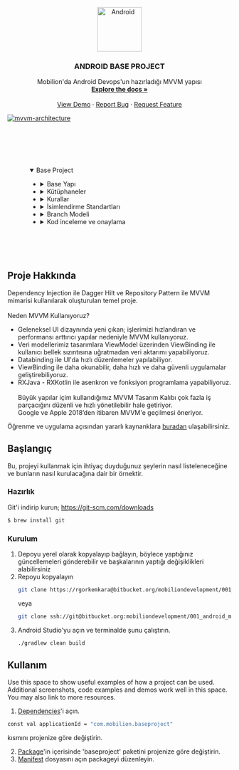 <!--
*** Bu dökümantasyon MOBILION için hazırlanmıştır.
*** doc version: 1.0.0
*** author @gorkem.kara @bugra.yetkin
*** Android DevOps Team
-->

<p align="center">
  <a href="https://github.com/othneildrew/Best-README-Template">
    <center><img src="https://upload.wikimedia.org/wikipedia/commons/thumb/8/82/Android_logo_2019.svg/1374px-Android_logo_2019.svg.png" width="100" height="100" alt="Android" align="center" style="display: block;margin: 0 auto;"></center>
  </a>
  <h3 align="center">ANDROID BASE PROJECT</h3>
  <p align="center">
    Mobilion'da Android Devops'un hazırladığı MVVM yapısı
    <br />
    <a href="https://github.com/othneildrew/Best-README-Template"><strong>Explore the docs »</strong></a>
    <br />
    <br />
    <a href="https://github.com/othneildrew/Best-README-Template">View Demo</a>
    ·
    <a href="https://github.com/othneildrew/Best-README-Template/issues">Report Bug</a>
    ·
    <a href="https://github.com/othneildrew/Best-README-Template/issues">Request Feature</a>
  </p>
  <a href="https://github.com/othneildrew/Best-README-Template">
    <img src="https://developer.android.com/topic/libraries/architecture/images/final-architecture.png" alt="mvvm-architecture" >
  </a>
</p>



<details open="close" style="margin-left:50px;margin-top:100px;margin-bottom:100px">
  <summary>Base Project</summary>
  <ul>
  <li>
      <details>
  <summary>Base Yapı</summary>
  <ul>
    <li>
      <a href="#android-manifest">AndroidManifest</a>
    </li>
    <li>
      <a href="#package">Package</a>
        <details>
        <summary>base</summary>
      <ul>
                <li>
                <a href="#adapter">Adapter</a>
                    <ul>
                        <li><a href="#base-diff-util">BaseDiffUtil</a></li>
                        <li><a href="#base-recycler-view-adapter">BaseRecyclerViewAdapter</a></li>
                        <li><a href="#base-recycler-view-filter-adapter">BaseRecyclerViewFilterAdapter</a></li>
                        <li><a href="#base-spinner-adapter">BaseSpinnerAdapter</a></li>
                        <li><a href="#base-view-binding-recyclerview-adapter">BaseViewBindingRecyclerViewAdapter</a></li>
                        <li><a href="#base-view-binding-recyclerview-filter-adapter">BaseViewBindingRecyclerViewFilterAdapter</a></li>
                        <li><a href="#base-view-binding-recyclerview-input-adapter">BaseViewBindingRecyclerViewInputAdapter</a></li>
                    </ul>
                </li>
                <li>
                <a href="#alarm">Alarm</a>
                    <ul>
                        <li><a href="#alarm-manager-management">AlarmManagerManagement</a></li>
                        <li><a href="#base-alarm-receiver">BaseAlarmReceiver</a></li>
                    </ul>
                </li>
                <li>
                <a href="#base-binding">Binding</a>
                    <ul>
                        <li><a href="#base-adapter-bindings">AdapterBindings</a></li>
                        <li><a href="#base-view-bindings">ViewBindings</a></li>
                    </ul>
                </li>
                <li>
                <a href="#dialog">Dialog</a>
                    <ul>
                        <li><a href="#base-binding-dialog">BaseBindingDialog</a></li>
                        <li><a href="#base-botttom-sheet-dialog">BaseBottomSheetDialog</a></li>
                        <li><a href="#base-dialog">BaseDialog</a></li>
                        <li><a href="#binding-popup-window">BindingPopupWindow</a></li>
                    </ul>
                </li>
                <li><a href="#base-activity">BaseActivity</a></li>
                <li><a href="#base-application">BaseApplication</a></li>
                <li><a href="#base-filter">BaseFilter</a></li>
                <li><a href="#base-fragment">BaseFragment</a></li>
                <li><a href="#base-model">BaseModel</a></li>
                <li><a href="#base-view-model">BaseViewModel</a></li>
                <li><a href="#live-coroutines-view-model">LiveCoroutinesViewModel</a></li>
            </ul>
        </details>
        <details>
        <summary>data</summary>
            <ul>
                <li><a href="#data-model">Model</a></li>
                <li><a href="#data-repository">Repository</a></li>
                <li><a href="#data-source">Source</a></li>
            </ul>
        </details>
        <details>
        <summary>network</summary>
            <ul>
                <li><a href="#network-module">NetworkModule</a></li>
            </ul>
        </details>
       <details>
        <summary>ui</summary>
            <ul>
                <li><a href="#ui-ui">UI</a></li>
            </ul>
        </details>
        <details>
        <summary>utils</summary>
            <ul>
                <details>
                <summary>connectivity</summary>
                    <ul>
                        <li><a href="#utils-connectivity">Connectivity</a></li>
                    </ul>
                </details>
                <details>
                <summary>extension</summary>
                    <ul>
                        <li><a href="#extension-activity-extension">ActivityExtension</a></li>
                        <li><a href="#extension-fragment-extension">FragmentExtension</a></li>
                        <li><a href="#extension-view-extension">ViewExtension</a></li>
                    </ul>
                </details>
                <details>
                <summary>general</summary>
                    <ul>
                        <li><a href="#general-bitmap-utils">BitmapUtils</a></li>
                        <li><a href="#general-control-utils">ControlUtils</a></li>
                        <li><a href="#general-control-file-to-base64-listener">CovertFileToBase64Listener</a></li>
                        <li><a href="#general-date-utils">DateUtils</a></li>
                        <li><a href="#general-file-utils">FileUtils</a></li>
                        <li><a href="#general-language-utils">LanguageUtil</a></li>
                        <li><a href="#general-media-utils">MediaUtils</a></li>
                        <li><a href="#general-project-constants">ProjectConstants</a></li>
                        <li><a href="#general-size-utils">SizeUtils</a></li>
                        <li><a href="#general-version-utils">VersionUtils</a></li>
                    </ul>
                </details>
                <details>
                <summary>locale</summary>
                    <ul>
                        <li><a href="#locale-background-location-service">BackgroundLocationService</a></li>
                        <li><a href="#locale-locale-manager">LocaleManager</a></li>
                        <li><a href="#locale-location-listener">LocationListener</a></li>
                        <li><a href="#locale-location-service">LocationService</a></li>
                    </ul>
                </details>
                <details>
                <summary>recycler</summary>
                    <ul>
                        <li><a href="#recycler-reyclerview-paginator">RecyclerViewPaginator</a></li>
                    </ul>
                </details>
                <details>
                <summary>security</summary>
                </details>
                <details>
                <summary>whatIf</summary>
                    <ul>
                        <li><a href="#whatif-whatif">WhatIf</a></li>
                        <li><a href="#whatif-whatifarray">WhatIfArray</a></li>
                        <li><a href="#whatif-whatifcollections">WhatIfCollections</a></li>
                        <li><a href="#whatif-whatifinlineinly">WhatIfInlineOnly</a></li>
                        <li><a href="#whatif-whatifstring">WhatIfString</a></li>
                    </ul>
                </details>
                <li><a href="#appconstants">AppConstants</a></li>
                <li><a href="#appextentions">AppExtentions</a></li>
                <li><a href="#handylog">HandyLog</a></li>
                <li><a href="#lifecycle-delegate">LifecycleDelegate</a></li>
                <li><a href="#my-context-wrapper">MyContextWrapper</a></li>
                <li><a href="#my-live-data">MyLiveData</a></li>
            </ul>
        </details>
        <ul><li><a href="#main-application">MainApplication</a></li></ul>
    </li>
    <details>
     <summary>res</summary>
      <ul>
        <details>
         <summary>anim</summary>
          <ul>
            <li><a href="#scale_in">scale_in</a></li>
            <li><a href="#scale_out">scale_out</a></li>
          </ul>
        </details>
        <details>
         <summary>drawable</summary>
        </details>
        <details>
         <summary>layout</summary>
        </details>
        <details>
         <summary>mipmap</summary>
        </details>
        <details>
         <summary>values</summary>
          <ul>
            <li><a href="#values-colors">colors</a></li>
            <li><a href="#values-strings">strings</a></li>
            <li><a href="#values-styles">styles</a></li>
        </details>
        <details>
         <summary>xml</summary>
          <ul>
            <li><a href="#xml-network-security-config">network_security_config</a></li>
        </details>
      </ul>
    </details>
    <li>
      <a href="#package">buildSrc</a>
        <details>
        <summary>java</summary>
      <ul>
        <li><a href="#buildsrc-dependencies">Dependencies</a></li>
      </ul>
        </details>
    </li>
  </ul>
</details>
    </li>
  <li>
      <details>
  <summary>Kütüphaneler</summary>
  <ul>
    <li>
      <a href="#kotlin">Kotlin</a>
      <ul>
        <li><a href="#kotlin-jdk8">Kotlin JDK8</a></li>
		<li><a href="#core-ktx">CoreKtx</a></li>
        <li><a href="#kotlin-dsl">Kotlin DSL</a></li>
      </ul>
    </li>
    <li>
      <a href="#ui-ux">UI / UX</a>
      <ul>
        <li><a href="#app-compat">AppCompat</a></li>
        <li><a href="#material">Material</a></li>
        <li><a href="#constraint-layout">ConstraintLayout</a></li>
        <li><a href="#swipe-refresh-layout">Swipe-Refresh-Layout</a></li>
        <li><a href="#recyclerView">RecyclerView</a></li>
        <li><a href="#fragment-ktx">FragmentKtx</a></li>
      </ul>
    </li>
    <li>
      <a href="#architecture-components">ARCHITECTURE COMPONENTS</a>
      <ul>
        <li><a href="#lifecycle-viewmodel-ktx">Lifecycle ViewModel Ktx</a></li>
        <li><a href="#lifecycle-viewmodel">Lifecycle ViewModel</a></li>
        <li><a href="#lifecycle-livedata-ktx">Lifecycle LiveData Ktx</a></li>
        <li><a href="#lifecycle-runtime-ktx">Lifecycle Runtime Ktx</a></li>
      </ul>
    </li>
    <li>
      <a href="#coroutines">COROUTINES</a>
      <ul>
        <li><a href="#coroutines-core">Coroutines Core</a></li>
        <li><a href="#coroutines-android">Coroutines Android</a></li>
      </ul>
    </li>
    <li>
      <a href="#work-manager">Work Manager</a>
    </li>
    <li>
      <a href="#network">Network</a>
      <ul>
        <li><a href="#retrofit">Retrofit</a></li>
        <li><a href="#retrofit-rxjava3">Retrofit RXJava3</a></li>
        <li><a href="#retrofit-converter-moshi">Retrofit Converter Moshi</a></li>
        <li><a href="#moshi">Moshi</a></li>
        <li><a href="#moshi-kotlin">Moshi Kotlin</a></li>
        <li><a href="#moshi-adapters">Moshi Adapters</a></li>
        <li><a href="#logging-interceptor">Logging Interceptor</a></li>
      </ul>
    </li>
    <li>
      <a href="#rx">RX</a>
      <ul>
        <li><a href="#rx-android">RXAndroid</a></li>
        <li><a href="#rx-java">RXJava</a></li>
        <li><a href="#rx-java3">Adapter RXJava3</a></li>
        <li><a href="#rx-kotlin">RXKotlin</a></li>
      </ul>
    </li>
    <li>
      <a href="#dagger-hilt">DAGGER HILT</a>
      <ul>
        <li><a href="#hilt-android">Hilt Android</a></li>
        <li><a href="#hilt-viewModel">Hilt ViewModel</a></li>
        <li><a href="#hilt-android-compiler">Hilt Android Compiler</a></li>
        <li><a href="#hilt-compile">Hilt Compile</a></li>
      </ul>
    </li>
    <li>
      <a href="#test-unit">TEST UNIT</a>
      <ul>
        <li> <a href="#junit4">JUNIT4</a></li>
        <li><a href="#test-runner">Test Runner</a></li>
        <li><a href="#espresso">Espresso</a></li>
      </ul>
    </li>
    <li>
      <a href="#other">OTHER</a>
      <ul>
        <li> <a href="#hawk">HAWK</a></li>
        <li><a href="#timber">Timber</a></li>
        <li><a href="#google-location">Google Location</a></li>
      </ul>
    </li>
  </ul>
</details>
    </li>
  <li>
      <details>
  <summary>Kurallar</summary>
  <ul>
    <li>
      <a href="#kotlin">Kotlin</a>
      <ul>
        <li><a href="#kotlin-jdk8">Kotlin JDK8</a></li>
		<li><a href="#core-ktx">CoreKtx</a></li>
        <li><a href="#kotlin-dsl">Kotlin DSL</a></li>
      </ul>
    </li>
  </ul>
</details>
    </li>
    <li>
      <details>
  <summary>İsimlendirme Standartları</summary>
  <ul>
    <li>
      <a href="#kotlin">Kotlin</a>
      <ul>
        <li><a href="#kotlin-jdk8">Kotlin JDK8</a></li>
		<li><a href="#core-ktx">CoreKtx</a></li>
        <li><a href="#kotlin-dsl">Kotlin DSL</a></li>
      </ul>
    </li>
  </ul>
</details>
    </li>
    <li>
      <details>
  <summary>Branch Modeli</summary>
  <ul>
    <li>
      <a href="#kotlin">Kotlin</a>
      <ul>
        <li><a href="#kotlin-jdk8">Kotlin JDK8</a></li>
		<li><a href="#core-ktx">CoreKtx</a></li>
        <li><a href="#kotlin-dsl">Kotlin DSL</a></li>
      </ul>
    </li>
  </ul>
</details>
    </li>
    <li>
      <details>
  <summary>Kod inceleme ve onaylama</summary>
  <ul>
    <li>
      <a href="#kotlin">Kotlin</a>
      <ul>
        <li><a href="#kotlin-jdk8">Kotlin JDK8</a></li>
		<li><a href="#core-ktx">CoreKtx</a></li>
        <li><a href="#kotlin-dsl">Kotlin DSL</a></li>
      </ul>
    </li>
  </ul>
</details>
    </li>
    
  </ul>
</details>




<!-- ABOUT THE PROJECT -->
## Proje Hakkında

Dependency Injection ile Dagger Hilt ve Repository Pattern ile MVVM mimarisi kullanılarak oluşturulan temel proje.
<br><br>
Neden MVVM Kullanıyoruz?
* Geleneksel UI dizaynında yeni çıkan; işlerimizi hızlandıran ve performansı arttırıcı yapılar nedeniyle MVVM kullanıyoruz.
*  Veri modellerimiz tasarımlara ViewModel üzerinden ViewBinding ile kullanıcı bellek sızıntısına uğratmadan veri aktarımı yapabiliyoruz.
* Databinding ile UI'da hızlı düzenlemeler yapılabiliyor. 
* ViewBinding ile daha okunabilir, daha hızlı ve daha güvenli uygulamalar geliştirebiliyoruz.
* RXJava - RXKotlin ile asenkron ve fonksiyon programlama yapabiliyoruz.<br><br>
Büyük yapılar içim kullandığımız MVVM Tasarım Kalıbı çok fazla iş parçacığını düzenli ve hızlı yönetilebilir hale getiriyor.<br>
Google ve Apple 2018’den itibaren MVVM'e geçilmesi öneriyor. 

Öğrenme ve uygulama açısından yararlı kaynanklara <a href="#kotlin-dsl">buradan</a> ulaşabilirsiniz.

<!-- GETTING STARTED -->
## Başlangıç

Bu, projeyi kullanmak için ihtiyaç duyduğunuz şeylerin nasıl listeleneceğine ve bunların nasıl kurulacağına dair bir örnektir.<br>

### Hazırlık
Git'i indirip kurun;
<a href="https://git-scm.com/downloads" target="_blank">https://git-scm.com/downloads</a>
  ```sh
  $ brew install git 
  ```
### Kurulum

1. Depoyu yerel olarak kopyalayıp bağlayın, böylece yaptığınız güncellemeleri gönderebilir ve başkalarının yaptığı değişiklikleri alabilirsiniz
2. Repoyu kopyalayın
   ```sh
   git clone https://rgorkemkara@bitbucket.org/mobiliondevelopment/001_android_mobilionbase.git
   ```
   veya
   ```sh
   git clone ssh://git@bitbucket.org:mobiliondevelopment/001_android_mobilionbase.git 
   ```
3. Android Studio'yu açın ve terminalde şunu çalıştırın.
   ```sh
   ./gradlew clean build
   ```


<!-- USAGE EXAMPLES -->
## Kullanım

Use this space to show useful examples of how a project can be used. Additional screenshots, code examples and demos work well in this space. You may also link to more resources.

 1. <a href="#buildsrc-dependencies">Dependencies</a>'i açın.
   ```sh
   const val applicationId = "com.mobilion.baseproject" 
   ```
kısmını projenize göre değiştirin.

2. <a href="#package">Package</a>'in içerisinde 'baseproject' paketini projenize göre değiştirin.
3. <a href="#android-manifest">Manifest</a> dosyasını açın packageyi düzenleyin.</a>





[product-screenshot]: http://13.73.160.196/assets/img/logo.png
